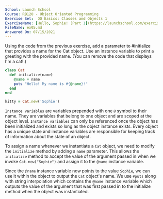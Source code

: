 ```yaml
---
School: Launch School  
Course: RB120 - Object Oriented Programming  
Exercise Set:  OO Basics: Classes and Objects 1  
ExerciseName: [Hello, Sophie! (Part 1](https://launchschool.com/exercises/1239fa0d)  
FileName: ex05.md  
Answered On: 07/15/2021  
---
```


Using the code from the previous exercise, add a parameter to #initialize that provides a name for the Cat object. Use an instance variable to print a greeting with the provided name. (You can remove the code that displays I'm a cat!.)

```ruby
class Cat
  def initialize(name)
    @name = name
    puts "Hello! My name is #{@name}!"
  end
end

kitty = Cat.new('Sophie')
```
`Instance variables` are variables prepended with one `@` symbol to their name. They are variables that belong to one object and are scoped at the object level. `Instance variables` can only be referenced once the object has been initialized and exists so long as the object instance exists. Every object has a unique state and instance variables are responsible for keeping track of information about the state of an object. 

To assign a name whenever we instantiate a `Cat` object, we need to modify the `initialize` method by adding a `name` parameter.  This allows the `initialize` method to accept the value of the argument passed in when we invoke `Cat.new("Sophie")` and assign it to the `@name` instance variable.

Since the `@name` instance variable now points to the value `Sophie`, we can use it within the object to output the `Cat` object's name.  We use `#puts` along with string interpolation which contains the `@name` instance variable which outputs the value of the argument that was first passed in to the initialize method when the object was instantiated.
